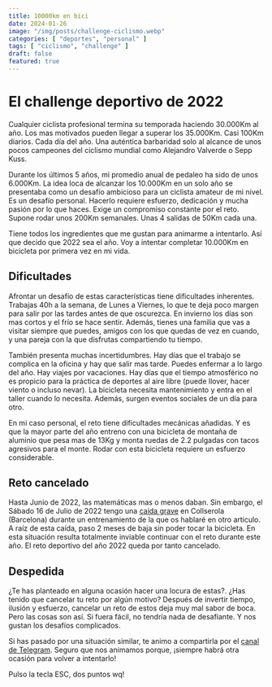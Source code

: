 ```yaml
---
title: 10000km en bici
date: 2024-01-26
image: "/img/posts/challenge-ciclismo.webp"
categories: [ "deportes", "personal" ]
tags: [ "ciclismo", "challenge" ]
draft: false
featured: true
---
```


# El challenge deportivo de 2022

Cualquier ciclista profesional termina su temporada haciendo 30.000Km al año. Los mas motivados pueden llegar a superar los 35.000Km. Casi 100Km diarios. Cada día del año. Una auténtica barbaridad solo al alcance de unos pocos campeones del ciclismo mundial como Alejandro Valverde o Sepp Kuss.

Durante los últimos 5 años, mi promedio anual de pedaleo ha sido de unos 6.000Km. La idea loca de alcanzar los 10.000Km en un solo año se presentaba como un desafío ambicioso para un ciclista amateur de mi nivel. Es un desafío personal. Hacerlo requiere esfuerzo, dedicación y mucha pasión por lo que haces. Exige un compromiso constante por el reto. Supone rodar unos 200Km semanales. Unas 4 salidas de 50Km cada una.

Tiene todos los ingredientes que me gustan para animarme a intentarlo. Así que decido que 2022 sea el año. Voy a intentar completar 10.000Km en bicicleta por primera vez en mi vida.

## Dificultades

Afrontar un desafío de estas características tiene dificultades inherentes. Trabajas 40h a la semana, de Lunes a Viernes, lo que te deja poco margen para salir por las tardes antes de que oscurezca. En invierno los días son mas cortos y el frío se hace sentir. Además, tienes una familia que vas a visitar siempre que puedes, amigos con los que quedas de vez en cuando, y una pareja con la que disfrutas compartiendo tu tiempo.

También presenta muchas incertidumbres. Hay días que el trabajo se complica en la oficina y hay que salir mas tarde. Puedes enfermar a lo largo del año. Hay viajes por vacaciones. Hay días que el tiempo atmosférico no es propicio para la práctica de deportes al aire libre (puede llover, hacer viento o incluso nevar). La bicicleta necesita mantenimiento y entra en el taller cuando lo necesita. Además, surgen eventos sociales de un día para otro.

En mi caso personal, el reto tiene dificultades mecánicas añadidas. Y es que la mayor parte del año entreno con una bicicleta de montaña de aluminio que pesa mas de 13Kg y monta ruedas de 2.2 pulgadas con tacos agresivos para el monte. Rodar con esta bicicleta requiere un esfuerzo considerable.

## Reto cancelado

Hasta Junio de 2022, las matemáticas mas o menos daban. Sin embargo, el Sábado 16 de Julio de 2022 tengo una [caída grave](/posts/luxacion-codo) en Collserola (Barcelona) durante un entrenamiento de la que os hablaré en otro articulo. A raíz de esta caída, paso 2 meses de baja sin poder tocar la bicicleta. En esta situación resulta totalmente inviable continuar con el reto durante este año. El reto deportivo del año 2022 queda por tanto cancelado.

## Despedida

¿Te has planteado en alguna ocasión hacer una locura de estas?. ¿Has tenido que cancelar tu reto por algún motivo? Después de invertir tiempo, ilusión y esfuerzo, cancelar un reto de estos deja muy mal sabor de boca. Pero las cosas son así. Si fuera fácil, no tendría nada de desafiante. Y nos gustan los desafíos complicados.

Si has pasado por una situación similar, te animo a compartirla por el [canal de Telegram](https://t.me/lateclaescape). Seguro que nos animamos porque, ¡siempre habrá otra ocasión para volver a intentarlo!

Pulso la tecla ESC, dos puntos wq!
